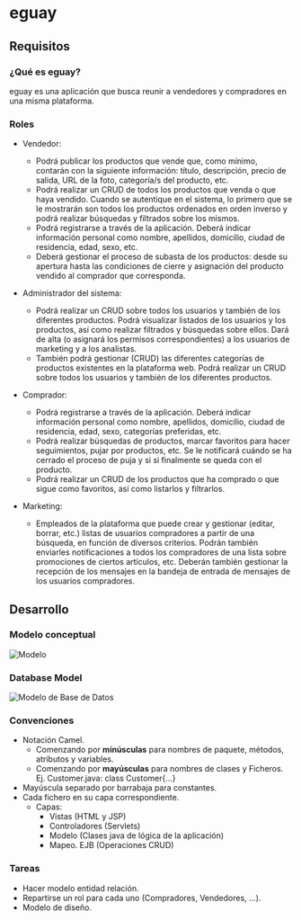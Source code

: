 # eguay

## Requisitos

### ¿Qué es eguay?

eguay es una aplicación que busca reunir a vendedores y compradores en una misma plataforma.

### Roles

- Vendedor:
    - Podrá publicar los productos que vende que, como mínimo, contarán con la siguiente información: título, descripción, precio de salida, URL de la foto, categoría/s del producto, etc.  
    - Podrá realizar un CRUD de todos los productos que venda o que haya vendido. Cuando se autentique en el sistema, lo primero que se le mostrarán son todos los productos ordenados en orden inverso y podrá realizar búsquedas y filtrados sobre los mismos.
    - Podrá registrarse a través de la aplicación. Deberá indicar información personal como nombre, apellidos, domicilio, ciudad de residencia, edad, sexo, etc. 
    - Deberá gestionar el proceso de subasta de los productos: desde su apertura hasta las condiciones de cierre y asignación del producto vendido al comprador que corresponda.

- Administrador del sistema: 
    - Podrá realizar un CRUD sobre todos los usuarios y también de los diferentes productos. Podrá visualizar listados de los usuarios y los productos, así como realizar filtrados y búsquedas sobre ellos. Dará de alta (o asignará los permisos correspondientes) a los usuarios de marketing y a los analistas.
    - También podrá gestionar (CRUD) las diferentes categorías de productos existentes en la plataforma web. Podrá realizar un CRUD sobre todos los usuarios y también de los diferentes productos. 

- Comprador:
    - Podrá registrarse a través de la aplicación. Deberá indicar información personal como nombre, apellidos, domicilio, ciudad de residencia, edad, sexo, categorías preferidas, etc. 
    - Podrá realizar búsquedas de productos, marcar favoritos para hacer seguimientos, pujar por productos, etc. Se le notificará cuándo se ha cerrado el proceso de puja y si si finalmente se queda con el producto.
    - Podrá realizar un CRUD de los productos que ha comprado o que sigue como favoritos, así como listarlos y filtrarlos.
- Marketing: 
    - Empleados de la plataforma que puede crear y gestionar (editar, borrar, etc.) listas de usuarios compradores a partir de una búsqueda, en función de diversos criterios. Podrán también enviarles notificaciones a todos los compradores de una lista sobre promociones de ciertos artículos, etc.
        Deberán también gestionar la recepción de los mensajes en la bandeja de entrada de mensajes de los usuarios compradores.

## Desarrollo

### Modelo conceptual

![Modelo](./images/classDiagram/conceptualModel.png)

### Database Model

![Modelo de Base de Datos](./images/classDiagram/dbModel.png)

### Convenciones

- Notación Camel.
    - Comenzando por **minúsculas** para nombres de paquete, métodos, atributos y variables. 
    - Comenzando por **mayúsculas** para nombres de clases y Ficheros. Ej.  Customer.java: class Customer{...}
- Mayúscula separado por barrabaja para constantes.
- Cada fichero en su capa correspondiente. 
    - Capas: 
        - Vistas (HTML y JSP)
        - Controladores (Servlets)
        - Modelo (Clases java de lógica de la aplicación)
        - Mapeo. EJB (Operaciones CRUD)

### Tareas

- Hacer modelo entidad relación.
- Repartirse un rol para cada uno (Compradores, Vendedores, ...).
- Modelo de diseño.

